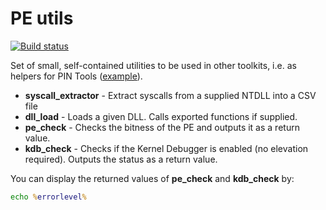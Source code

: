 # PE utils
[![Build status](https://ci.appveyor.com/api/projects/status/0o7akheju8te49d6?svg=true)](https://ci.appveyor.com/project/hasherezade/pe-utils)

Set of small, self-contained utilities to be used in other toolkits, i.e. as helpers for PIN Tools ([example](https://github.com/hasherezade/tiny_tracer/tree/master/install32_64)).

+ **syscall_extractor** - Extract syscalls from a supplied NTDLL into a CSV file
+ **dll_load** - Loads a given DLL. Calls exported functions if supplied.
+ **pe_check** - Checks the bitness of the PE and outputs it as a return value.
+ **kdb_check** - Checks if the Kernel Debugger is enabled (no elevation required). Outputs the status as a return value.

You can display the returned values of **pe_check** and **kdb_check** by:

```cmd
echo %errorlevel%
```
